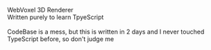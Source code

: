 WebVoxel 3D Renderer <br>
Written purely to learn TpyeScript <br>
<br>
CodeBase is a mess, but this is written in 2 days and I never touched TypeScript before, so don't judge me <br>
